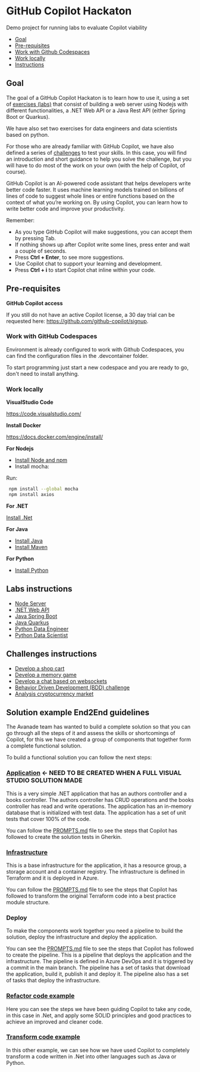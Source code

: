 # GitHub Copilot Hackaton

Demo project for running labs to evaluate Copilot viability

- [Goal](#goal)
- [Pre-requisites](#pre-requisites)
- [Work with Github Codespaces](#work-with-github-codespaces)
- [Work locally](#work-locally)
- [Instructions](#instructions)

## Goal

The goal of a GitHub Copilot Hackaton is to learn how to use it, using a set of [exercises (labs)](#labs-instructions) that consist of building a web server using Nodejs with different functionalities, a .NET Web API or a Java Rest API (either Spring Boot or Quarkus).

We have also set two exercises for data engineers and data scientists based on python.

For those who are already familiar with GitHub Copilot, we have also defined a series of [challenges](#challenges-instructions) to test your skills. In this case, you will find an introduction and short guidance to help you solve the challenge, but you will have to do most of the work on your own (with the help of Copilot, of course).

GitHub Copilot is an AI-powered code assistant that helps developers write better code faster. It uses machine learning models trained on billions of lines of code to suggest whole lines or entire functions based on the context of what you’re working on. By using Copilot, you can learn how to write better code and improve your productivity.

Remember:

- As you type GitHub Copilot will make suggestions, you can accept them by pressing Tab.
- If nothing shows up after Copilot write some lines, press enter and wait a couple of seconds.
- Press **Ctrl + Enter**, to see more suggestions.
- Use Copilot chat to support your learning and development.
- Press **Ctrl + i** to start Copilot chat inline within your code. 

## Pre-requisites

**GitHub Copilot access**

If you still do not have an active Copilot license, a 30 day trial can be requested here: https://github.com/github-copilot/signup.

### Work with GitHub Codespaces

Environment is already configured to work with Github Codespaces, you can find the configuration files in the .devcontainer folder.

To start programming just start a new codespace and you are ready to go, don't need to install anything.

### Work locally

**VisualStudio Code**

https://code.visualstudio.com/

**Install Docker**

https://docs.docker.com/engine/install/

**For Nodejs**

- [Install Node and npm](https://docs.npmjs.com/downloading-and-installing-node-js-and-npm)
- Install mocha: 

Run:

``` bash
 npm install --global mocha
 npm install axios
```

**For .NET**

[Install .Net](https://dotnet.microsoft.com/download)

**For Java**

- [Install Java](https://learn.microsoft.com/en-us/java/openjdk/install)
- [Install Maven](https://maven.apache.org/install.html)

**For Python**
- [Install Python](https://www.python.org/downloads/)

## Labs instructions

- [Node Server](./exercisefiles/node/README.md)
- [.NET Web API](./exercisefiles/dotnet/README.md)
- [Java Spring Boot](./exercisefiles/springboot/README.md)
- [Java Quarkus](./exercisefiles/quarkus/README.md)
- [Python Data Engineer](./exercisefiles/dataengineer/README.md)
- [Python Data Scientist](./exercisefiles/datascientist/README.md)

## Challenges instructions

- [Develop a shop cart](./challenges/eshop/eshop.md) 
- [Develop a memory game](./challenges/memorygame/memorygame.md)
- [Develop a chat based on websockets](./challenges/chatwebsockets/chatwebsockets.md)
- [Behavior Driven Development (BDD) challenge](./challenges/bdd/README.md)
- [Analysis cryptocurrency market](./challenges/cryptoanalisis/crypto.md)

## Solution example End2End guidelines

The Avanade team has wanted to build a complete solution so that you can go through all the steps of it and assess the skills or shortcomings of Copilot, for this we have created a group of components that together form a complete functional solution.

To build a functional solution you can follow the next steps:

### [Application](./completesolution/bdd/dotnet/README.md) <- NEED TO BE CREATED WHEN A FULL VISUAL STUDIO SOLUTION MADE

This is a very simple .NET application that has an authors controller and a books controller. The authors controller has CRUD operations and the books controller has read and write operations. The application has an in-memory database that is initialized with test data. The application has a set of unit tests that cover 100% of the code.

You can follow the [PROMPTS.md](./completesolution/bdd/PROMPTS.md) file to see the steps that Copilot has followed to create the solution tests in Gherkin.

### [Infrastructure](./completesolution/infrastructure/main.tf)

This is a base infrastructure for the application, it has a resource group, a storage account and a container registry. The infrastructure is defined in Terraform and it is deployed in Azure.

You can follow the [PROMPTS.md](./completesolution/infrastructure/PROMPTS.md) file to see the steps that Copilot has followed to transform the original Terraform code into a best practice module structure.

### Deploy

To make the components work together you need a pipeline to build the solution, deploy the infrastructure and deploy the application.

You can see the [PROMPTS.md](./completesolution/pipelines/PROMPTS.md) file to see the steps that Copilot has followed to create the pipeline. This is a pipeline that deploys the application and the infrastructure. The pipeline is defined in Azure DevOps and it is triggered by a commit in the main branch. The pipeline has a set of tasks that download the application, build it, publish it and deploy it. The pipeline also has a set of tasks that deploy the infrastructure.

### [Refactor code example](./completesolution/refactor_code/PROMPTS.md)

Here you can see the steps we have been guiding Copilot to take any code, in this case in .Net, and apply some SOLID principles and good practices to achieve an improved and cleaner code.

### [Transform code example](./completesolution/transform_code/PROMPTS.md)

In this other example, we can see how we have used Copilot to completely transform a code written in .Net into other languages such as Java or Python.
